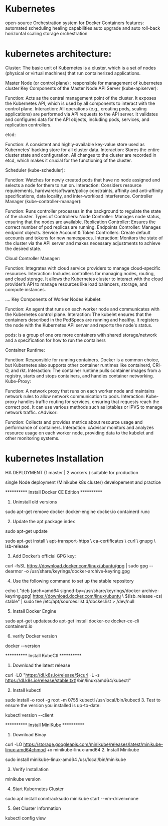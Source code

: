 # Kubernetes
open-source Orchestration system for Docker Containers
features: 
automated scheduling 
healing capabilities
auto upgrade and auto roll-back
horizontal scaling 
storage orchestration


# kubernetes architecture:
Cluster: The basic unit of Kubernetes is a cluster, which is a set of nodes (physical or virtual machines) that run containerized applications.

Master Node  (or control plane) : responsible for management of kubernetes cluster 
Key Components of the Master Node
API Server (kube-apiserver):

Function: Acts as the central management point of the cluster. It exposes the Kubernetes API, which is used by all components to interact with the control plane.
Interaction: All operations (e.g., creating pods, scaling applications) are performed via API requests to the API server. It validates and configures data for the API objects, including pods, services, and replication controllers.


etcd:

Function: A consistent and highly-available key-value store used as Kubernetes' backing store for all cluster data.
Interaction: Stores the entire cluster state and configuration. All changes to the cluster are recorded in etcd, which makes it crucial for the functioning of the cluster.



Scheduler (kube-scheduler):

Function: Watches for newly created pods that have no node assigned and selects a node for them to run on.
Interaction: Considers resource requirements, hardware/software/policy constraints, affinity and anti-affinity specifications, data locality, and inter-workload interference.
Controller Manager (kube-controller-manager):

Function: Runs controller processes in the background to regulate the state of the cluster.
Types of Controllers:
Node Controller: Manages node status, ensuring that the nodes are available.
Replication Controller: Ensures the correct number of pod replicas are running.
Endpoints Controller: Manages endpoint objects.
Service Account & Token Controllers: Create default accounts and tokens for new namespaces.
Interaction: Monitors the state of the cluster via the API server and makes necessary adjustments to achieve the desired state.

Cloud Controller Manager:

Function: Integrates with cloud service providers to manage cloud-specific resources.
Interaction: Includes controllers for managing nodes, routing, and cloud storage. It allows the Kubernetes cluster to interact with the cloud provider’s API to manage resources like load balancers, storage, and compute instances.



.... Key Components of Worker Nodes
Kubelet:

Function: An agent that runs on each worker node and communicates with the Kubernetes control plane.
Interaction: The kubelet ensures that the containers described in the PodSpecs are running and healthy. It registers the node with the Kubernetes API server and reports the node's status.


pods: is a group of one ore more containers with shared storage/network and a specification for how to run the containers


Container Runtime:

Function: Responsible for running containers. Docker is a common choice, but Kubernetes also supports other container runtimes like containerd, CRI-O, and rkt.
Interaction: The container runtime pulls container images from a registry, starts and stops containers, and handles container networking.
Kube-Proxy:

Function: A network proxy that runs on each worker node and maintains network rules to allow network communication to pods.
Interaction: Kube-proxy handles traffic routing for services, ensuring that requests reach the correct pod. It can use various methods such as iptables or IPVS to manage network traffic.
cAdvisor:

Function: Collects and provides metrics about resource usage and performance of containers.
Interaction: cAdvisor monitors and analyzes resource usage on each worker node, providing data to the kubelet and other monitoring systems.



# kubernetes Installation
HA DEPLOYMENT (1 master | 2 workers )
suitable for production

single Node deployment (Minikube k8s cluster)
developement and practice



********** Install Docker CE Edition **********

1. Uninstall old versions

sudo apt-get remove docker docker-engine docker.io containerd runc



2. Update the apt package index

sudo apt-get update

sudo apt-get install \    apt-transport-https \    ca-certificates \    curl \    gnupg \    lsb-release


3. Add Docker’s official GPG key:

curl -fsSL https://download.docker.com/linux/ubuntu/gpg | sudo gpg --dearmor -o /usr/share/keyrings/docker-archive-keyring.gpg



4. Use the following command to set up the stable repository

echo \  "deb [arch=amd64 signed-by=/usr/share/keyrings/docker-archive-keyring.gpg] https://download.docker.com/linux/ubuntu \  $(lsb_release -cs) stable" | sudo tee /etc/apt/sources.list.d/docker.list > /dev/null


5. Install Docker Engine

sudo apt-get updatesudo apt-get install docker-ce docker-ce-cli containerd.io


6. verify Docker version

docker --version


********** Install KubeCtl **********

1. Download the latest release

curl -LO "https://dl.k8s.io/release/$(curl -L -s https://dl.k8s.io/release/stable.txt)/bin/linux/amd64/kubectl"



2. Install kubectl

sudo install -o root -g root -m 0755 kubectl /usr/local/bin/kubectl
3. Test to ensure the version you installed is up-to-date:

kubectl version --client





********** Install MiniKube **********

1. Download Binay

curl -LO https://storage.googleapis.com/minikube/releases/latest/minikube-linux-amd64chmod +x minikube-linux-amd64
2. Install Minikube

sudo install minikube-linux-amd64 /usr/local/bin/minikube



3. Verify Installation

minikube version



4. Start Kubernetes Cluster

sudo apt install conntracksudo minikube start --vm-driver=none


5. Get Cluster Information

kubectl config view

